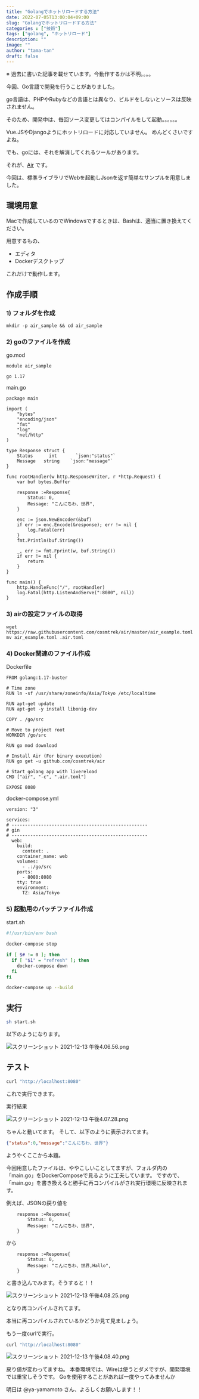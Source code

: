 ```yaml
---
title: "Golangでホットリロードする方法"
date: 2022-07-05T13:00:04+09:00
slug: "Golangでホットリロードする方法"
categories : ["技術"]
tags: ["golang", "ホットリロード"]
description: ""
image: ""
author: "tama-tan"
draft: false
---
```


※ 過去に書いた記事を載せています。今動作するかは不明。。。。

今回、Go言語で開発を行うことがありました。

go言語は、PHPやRubyなどの言語とは異なり、ビルドをしないとソースは反映されません。

そのため、開発中は、毎回ソース変更してはコンパイルをして起動。。。。。。

Vue.JSやDjangoようにホットリロードに対応していません。
めんどくさいですよね。

でも、goには、それを解消してくれるツールがあります。

それが、[Air]( https://github.com/cosmtrek/air) です。

今回は、標準ライブラリでWebを起動しJsonを返す簡単なサンプルを用意しました。

## 環境用意
Macで作成しているのでWindowsでするときは、Bashは、適当に置き換えてください。

用意するもの、

- エディタ
- Dockerデスクトップ

これだけで動作します。

## 作成手順
### 1) フォルダを作成
```
mkdir -p air_sample && cd air_sample
```

### 2)  goのファイルを作成

go.mod
```
module air_sample

go 1.17
```

main.go

```
package main

import (
	"bytes"
	"encoding/json"
	"fmt"
	"log"
	"net/http"
)

type Response struct {
	Status      int       `json:"status"`
	Message   string    `json:"message"`
}

func rootHandler(w http.ResponseWriter, r *http.Request) {
	var buf bytes.Buffer

	response :=Response{
		Status: 0,
		Message: "こんにちわ、世界",
	}

	enc := json.NewEncoder(&buf)
	if err := enc.Encode(&response); err != nil {
		log.Fatal(err)
	}
	fmt.Println(buf.String())

	_, err := fmt.Fprint(w, buf.String())
	if err != nil {
		return
	}
}

func main() {
	http.HandleFunc("/", rootHandler)
	log.Fatal(http.ListenAndServe(":8080", nil))
}
```

### 3)  airの設定ファイルの取得

```
wget https://raw.githubusercontent.com/cosmtrek/air/master/air_example.toml
mv air_example.toml .air.toml
```

### 4)  Docker関連のファイル作成

Dockerfile

``` 
FROM golang:1.17-buster

# Time zone
RUN ln -sf /usr/share/zoneinfo/Asia/Tokyo /etc/localtime

RUN apt-get update
RUN apt-get -y install libonig-dev

COPY . /go/src

# Move to project root
WORKDIR /go/src

RUN go mod download

# Install Air (For binary execution)
RUN go get -u github.com/cosmtrek/air

# Start golang app with livereload
CMD ["air", "-c", ".air.toml"]

EXPOSE 8080

```

docker-compose.yml
``` 
version: "3"

services:
# ---------------------------------------------------
# gin
# ---------------------------------------------------
  web:
    build:
      context: .
    container_name: web
    volumes:
      - .:/go/src
    ports:
      - 8080:8080
    tty: true
    environment:
      TZ: Asia/Tokyo

```


### 5)  起動用のバッチファイル作成

start.sh
```bash
#!/usr/bin/env bash

docker-compose stop

if [ $# != 0 ]; then
  if [ "$1" = "refresh" ]; then
    docker-compose down
  fi
fi

docker-compose up --build
```


## 実行

``` bash
sh start.sh
```

以下のようになります。

![スクリーンショット 2021-12-13 午後4.06.56.png](../img/スクリーンショット-2021-12-13-午後4.06.56.png)
## テスト

```bash
curl "http://localhost:8080"

```

これで実行できます。

実行結果

![スクリーンショット 2021-12-13 午後4.07.28.png](../img/スクリーンショット-2021-12-13-午後4.07.28.png)

ちゃんと動いてます。
そして、以下のように表示されてます。

```JSON
{"status":0,"message":"こんにちわ、世界"}
```


ようやくここから本題。

今回用意したファイルは、ややこしいことしてますが、フォルダ内の「main.go」をDockerComposeで見るように工夫しています。
ですので、「main.go」を書き換えると勝手に再コンパイルがされ実行環境に反映されます。

例えば、JSONの戻り値を

``` 
	response :=Response{
		Status: 0,
		Message: "こんにちわ、世界",
	}
```
から
``` 
	response :=Response{
		Status: 0,
		Message: "こんにちわ、世界,Hallo",
	}
```

と書き込んでみます。そうすると！！

![スクリーンショット 2021-12-13 午後4.08.25.png](../img/スクリーンショット-2021-12-13-午後4.08.25.png)

となり再コンパイルされてます。

本当に再コンパイルされているかどうか見て見ましょう。

もう一度curlで実行。

```bash
curl "http://localhost:8080"
```

![スクリーンショット 2021-12-13 午後4.08.40.png](../img/スクリーンショット-2021-12-13-午後4.08.40.png)

戻り値が変わってますね。
本番環境では、Wireは使うとダメですが、開発環境では重宝しそうです。
Goを使用することがあれば一度やってみませんか

明日は @ya-yamamoto さん、よろしくお願いします！！
